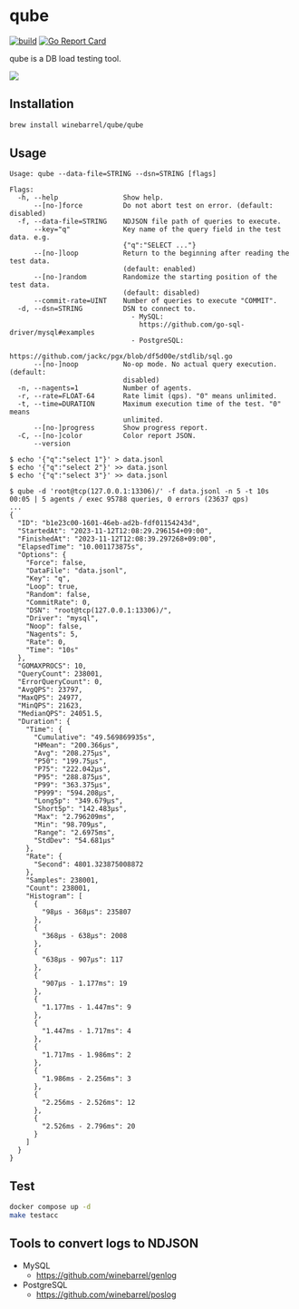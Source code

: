 # qube

[![build](https://github.com/winebarrel/qube/actions/workflows/test.yml/badge.svg)](https://github.com/winebarrel/qube/actions/workflows/test.yml)
[![Go Report Card](https://goreportcard.com/badge/github.com/winebarrel/qube)](https://goreportcard.com/report/github.com/winebarrel/qube)

qube is a DB load testing tool.

![](https://github.com/user-attachments/assets/c25a28ff-3d42-4a2f-860d-2a48fa2c1d86)

## Installation

```sh
brew install winebarrel/qube/qube
```

## Usage

```
Usage: qube --data-file=STRING --dsn=STRING [flags]

Flags:
  -h, --help                Show help.
      --[no-]force          Do not abort test on error. (default: disabled)
  -f, --data-file=STRING    NDJSON file path of queries to execute.
      --key="q"             Key name of the query field in the test data. e.g.
                            {"q":"SELECT ..."}
      --[no-]loop           Return to the beginning after reading the test data.
                            (default: enabled)
      --[no-]random         Randomize the starting position of the test data.
                            (default: disabled)
      --commit-rate=UINT    Number of queries to execute "COMMIT".
  -d, --dsn=STRING          DSN to connect to.
                              - MySQL:
                                https://github.com/go-sql-driver/mysql#examples
                              - PostgreSQL:
                                https://github.com/jackc/pgx/blob/df5d00e/stdlib/sql.go
      --[no-]noop           No-op mode. No actual query execution. (default:
                            disabled)
  -n, --nagents=1           Number of agents.
  -r, --rate=FLOAT-64       Rate limit (qps). "0" means unlimited.
  -t, --time=DURATION       Maximum execution time of the test. "0" means
                            unlimited.
      --[no-]progress       Show progress report.
  -C, --[no-]color          Color report JSON.
      --version
```

```
$ echo '{"q":"select 1"}' > data.jsonl
$ echo '{"q":"select 2"}' >> data.jsonl
$ echo '{"q":"select 3"}' >> data.jsonl

$ qube -d 'root@tcp(127.0.0.1:13306)/' -f data.jsonl -n 5 -t 10s
00:05 | 5 agents / exec 95788 queries, 0 errors (23637 qps)
...
{
  "ID": "b1e23c00-1601-46eb-ad2b-fdf01154243d",
  "StartedAt": "2023-11-12T12:08:29.296154+09:00",
  "FinishedAt": "2023-11-12T12:08:39.297268+09:00",
  "ElapsedTime": "10.001173875s",
  "Options": {
    "Force": false,
    "DataFile": "data.jsonl",
    "Key": "q",
    "Loop": true,
    "Random": false,
    "CommitRate": 0,
    "DSN": "root@tcp(127.0.0.1:13306)/",
    "Driver": "mysql",
    "Noop": false,
    "Nagents": 5,
    "Rate": 0,
    "Time": "10s"
  },
  "GOMAXPROCS": 10,
  "QueryCount": 238001,
  "ErrorQueryCount": 0,
  "AvgQPS": 23797,
  "MaxQPS": 24977,
  "MinQPS": 21623,
  "MedianQPS": 24051.5,
  "Duration": {
    "Time": {
      "Cumulative": "49.569869935s",
      "HMean": "200.366µs",
      "Avg": "208.275µs",
      "P50": "199.75µs",
      "P75": "222.042µs",
      "P95": "288.875µs",
      "P99": "363.375µs",
      "P999": "594.208µs",
      "Long5p": "349.679µs",
      "Short5p": "142.483µs",
      "Max": "2.796209ms",
      "Min": "98.709µs",
      "Range": "2.6975ms",
      "StdDev": "54.681µs"
    },
    "Rate": {
      "Second": 4801.323875008872
    },
    "Samples": 238001,
    "Count": 238001,
    "Histogram": [
      {
        "98µs - 368µs": 235807
      },
      {
        "368µs - 638µs": 2008
      },
      {
        "638µs - 907µs": 117
      },
      {
        "907µs - 1.177ms": 19
      },
      {
        "1.177ms - 1.447ms": 9
      },
      {
        "1.447ms - 1.717ms": 4
      },
      {
        "1.717ms - 1.986ms": 2
      },
      {
        "1.986ms - 2.256ms": 3
      },
      {
        "2.256ms - 2.526ms": 12
      },
      {
        "2.526ms - 2.796ms": 20
      }
    ]
  }
}
```

## Test

```sh
docker compose up -d
make testacc
```

## Tools to convert logs to NDJSON

* MySQL
    * https://github.com/winebarrel/genlog
* PostgreSQL
    * https://github.com/winebarrel/poslog
